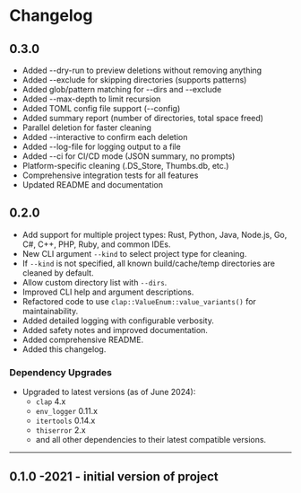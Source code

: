 # Changelog

## 0.3.0
- Added --dry-run to preview deletions without removing anything
- Added --exclude for skipping directories (supports patterns)
- Added glob/pattern matching for --dirs and --exclude
- Added --max-depth to limit recursion
- Added TOML config file support (--config)
- Added summary report (number of directories, total space freed)
- Parallel deletion for faster cleaning
- Added --interactive to confirm each deletion
- Added --log-file for logging output to a file
- Added --ci for CI/CD mode (JSON summary, no prompts)
- Platform-specific cleaning (.DS_Store, Thumbs.db, etc.)
- Comprehensive integration tests for all features
- Updated README and documentation

## 0.2.0 
- Add support for multiple project types: Rust, Python, Java, Node.js, Go, C#, C++, PHP, Ruby, and common IDEs.
- New CLI argument `--kind` to select project type for cleaning.
- If `--kind` is not specified, all known build/cache/temp directories are cleaned by default.
- Allow custom directory list with `--dirs`.
- Improved CLI help and argument descriptions.
- Refactored code to use `clap::ValueEnum::value_variants()` for maintainability.
- Added detailed logging with configurable verbosity.
- Added safety notes and improved documentation.
- Added comprehensive README.
- Added this changelog.

### Dependency Upgrades
- Upgraded to latest versions (as of June 2024):
    - `clap` 4.x
    - `env_logger` 0.11.x
    - `itertools` 0.14.x
    - `thiserror` 2.x
    - and all other dependencies to their latest compatible versions.

---

## 0.1.0 -2021 - initial version of project